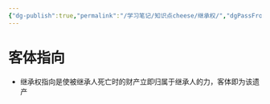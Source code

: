 ```yaml
---
{"dg-publish":true,"permalink":"/学习笔记/知识点cheese/继承权/","dgPassFrontmatter":true}
---
```


# 客体指向
- 继承权指向是使被继承人死亡时的财产立即归属于继承人的力，客体即为该遗产